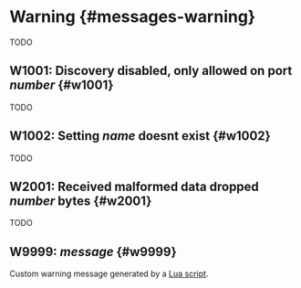# Warning {#messages-warning}

TODO


## W1001: Discovery disabled, only allowed on port *number* {#w1001}

TODO


## W1002: Setting *name* doesnt exist {#w1002}

TODO


## W2001: Received malformed data dropped *number* bytes {#w2001}

TODO


## W9999: *message* {#w9999}

Custom warning message generated by a [Lua script](../scripting.md).
